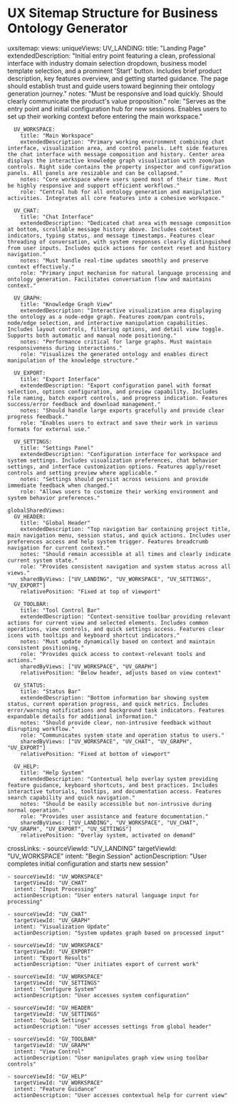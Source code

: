 # UX Sitemap Structure for Business Ontology Generator

uxsitemap:
views:
uniqueViews:
UV_LANDING:
title: "Landing Page"
extendedDescription: "Initial entry point featuring a clean, professional interface with industry domain selection dropdown, business model template selection, and a prominent 'Start' button. Includes brief product description, key features overview, and getting started guidance. The page should establish trust and guide users toward beginning their ontology generation journey."
notes: "Must be responsive and load quickly. Should clearly communicate the product's value proposition."
role: "Serves as the entry point and initial configuration hub for new sessions. Enables users to set up their working context before entering the main workspace."

      UV_WORKSPACE:
        title: "Main Workspace"
        extendedDescription: "Primary working environment combining chat interface, visualization area, and control panels. Left side features the chat interface with message composition and history. Center area displays the interactive knowledge graph visualization with zoom/pan controls. Right side contains the property inspector and configuration panels. All panels are resizable and can be collapsed."
        notes: "Core workspace where users spend most of their time. Must be highly responsive and support efficient workflows."
        role: "Central hub for all ontology generation and manipulation activities. Integrates all core features into a cohesive workspace."

      UV_CHAT:
        title: "Chat Interface"
        extendedDescription: "Dedicated chat area with message composition at bottom, scrollable message history above. Includes context indicators, typing status, and message timestamps. Features clear threading of conversation, with system responses clearly distinguished from user inputs. Includes quick actions for context reset and history navigation."
        notes: "Must handle real-time updates smoothly and preserve context effectively."
        role: "Primary input mechanism for natural language processing and ontology generation. Facilitates conversation flow and maintains context."

      UV_GRAPH:
        title: "Knowledge Graph View"
        extendedDescription: "Interactive visualization area displaying the ontology as a node-edge graph. Features zoom/pan controls, node/edge selection, and interactive manipulation capabilities. Includes layout controls, filtering options, and detail view toggle. Supports both automatic and manual node positioning."
        notes: "Performance critical for large graphs. Must maintain responsiveness during interactions."
        role: "Visualizes the generated ontology and enables direct manipulation of the knowledge structure."

      UV_EXPORT:
        title: "Export Interface"
        extendedDescription: "Export configuration panel with format selection, options configuration, and preview capability. Includes file naming, batch export controls, and progress indication. Features success/error feedback and download management."
        notes: "Should handle large exports gracefully and provide clear progress feedback."
        role: "Enables users to extract and save their work in various formats for external use."

      UV_SETTINGS:
        title: "Settings Panel"
        extendedDescription: "Configuration interface for workspace and system settings. Includes visualization preferences, chat behavior settings, and interface customization options. Features apply/reset controls and setting preview where applicable."
        notes: "Settings should persist across sessions and provide immediate feedback when changed."
        role: "Allows users to customize their working environment and system behavior preferences."

    globalSharedViews:
      GV_HEADER:
        title: "Global Header"
        extendedDescription: "Top navigation bar containing project title, main navigation menu, session status, and quick actions. Includes user preferences access and help system trigger. Features breadcrumb navigation for current context."
        notes: "Should remain accessible at all times and clearly indicate current system state."
        role: "Provides consistent navigation and system status across all views."
        sharedByViews: ["UV_LANDING", "UV_WORKSPACE", "UV_SETTINGS", "UV_EXPORT"]
        relativePosition: "Fixed at top of viewport"

      GV_TOOLBAR:
        title: "Tool Control Bar"
        extendedDescription: "Context-sensitive toolbar providing relevant actions for current view and selected elements. Includes common operations, view controls, and quick settings access. Features clear icons with tooltips and keyboard shortcut indicators."
        notes: "Must update dynamically based on context and maintain consistent positioning."
        role: "Provides quick access to context-relevant tools and actions."
        sharedByViews: ["UV_WORKSPACE", "UV_GRAPH"]
        relativePosition: "Below header, adjusts based on view context"

      GV_STATUS:
        title: "Status Bar"
        extendedDescription: "Bottom information bar showing system status, current operation progress, and quick metrics. Includes error/warning notifications and background task indicators. Features expandable details for additional information."
        notes: "Should provide clear, non-intrusive feedback without disrupting workflow."
        role: "Communicates system state and operation status to users."
        sharedByViews: ["UV_WORKSPACE", "UV_CHAT", "UV_GRAPH", "UV_EXPORT"]
        relativePosition: "Fixed at bottom of viewport"

      GV_HELP:
        title: "Help System"
        extendedDescription: "Contextual help overlay system providing feature guidance, keyboard shortcuts, and best practices. Includes interactive tutorials, tooltips, and documentation access. Features search capability and quick navigation."
        notes: "Should be easily accessible but non-intrusive during normal operation."
        role: "Provides user assistance and feature documentation."
        sharedByViews: ["UV_LANDING", "UV_WORKSPACE", "UV_CHAT", "UV_GRAPH", "UV_EXPORT", "UV_SETTINGS"]
        relativePosition: "Overlay system, activated on demand"

crossLinks: - sourceViewId: "UV_LANDING"
targetViewId: "UV_WORKSPACE"
intent: "Begin Session"
actionDescription: "User completes initial configuration and starts new session"

    - sourceViewId: "UV_WORKSPACE"
      targetViewId: "UV_CHAT"
      intent: "Input Processing"
      actionDescription: "User enters natural language input for processing"

    - sourceViewId: "UV_CHAT"
      targetViewId: "UV_GRAPH"
      intent: "Visualization Update"
      actionDescription: "System updates graph based on processed input"

    - sourceViewId: "UV_WORKSPACE"
      targetViewId: "UV_EXPORT"
      intent: "Export Results"
      actionDescription: "User initiates export of current work"

    - sourceViewId: "UV_WORKSPACE"
      targetViewId: "UV_SETTINGS"
      intent: "Configure System"
      actionDescription: "User accesses system configuration"

    - sourceViewId: "GV_HEADER"
      targetViewId: "UV_SETTINGS"
      intent: "Quick Settings"
      actionDescription: "User accesses settings from global header"

    - sourceViewId: "GV_TOOLBAR"
      targetViewId: "UV_GRAPH"
      intent: "View Control"
      actionDescription: "User manipulates graph view using toolbar controls"

    - sourceViewId: "GV_HELP"
      targetViewId: "UV_WORKSPACE"
      intent: "Feature Guidance"
      actionDescription: "User accesses contextual help for current view"
